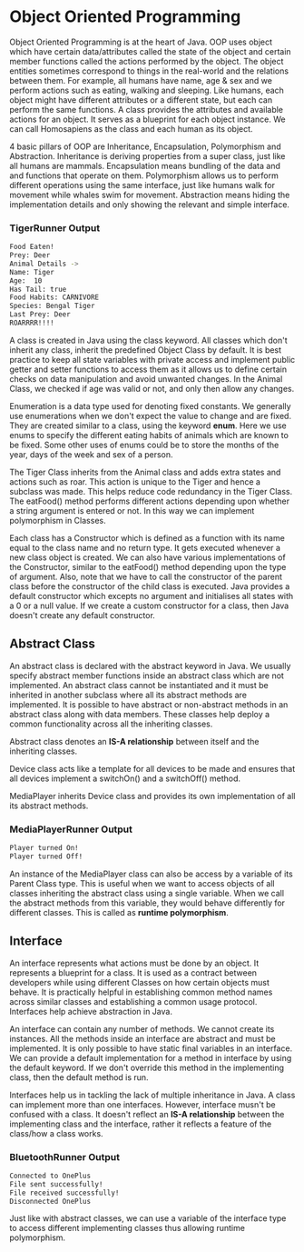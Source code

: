 # Object Oriented Programming

Object Oriented Programming is at the heart of Java. OOP uses object which have certain data/attributes called the state of the object and certain member functions called the actions performed by the object. The object entities sometimes correspond to things in the real-world and the relations between them. For example, all humans have name, age & sex and we perform actions such as eating, walking and sleeping. Like humans, each object might have different attributes or a different state, but each can perform the same functions. A class provides the attributes and available actions for an object. It serves as a blueprint for each object instance. We can call Homosapiens as the class and each human as its object. 

4 basic pillars of OOP are Inheritance, Encapsulation, Polymorphism and Abstraction. Inheritance is deriving properties from a super class, just like all humans are mammals. Encapsulation means bundling of the data and and functions that operate on them. Polymorphism allows us to perform different operations using the same interface, just like humans walk for movement while whales swim for movement. Abstraction means hiding the implementation details and only showing the relevant and simple interface.

### TigerRunner Output
```bash
Food Eaten!
Prey: Deer
Animal Details ->
Name: Tiger
Age:  10
Has Tail: true
Food Habits: CARNIVORE
Species: Bengal Tiger
Last Prey: Deer
ROARRRR!!!!
```

A class is created in Java using the class keyword. All classes which don't inherit any class, inherit the predefined Object Class by default. It is best practice to keep all state variables with private access and implement public getter and setter functions to access them as it allows us to define certain checks on data manipulation and avoid unwanted changes. In the Animal Class, we checked if age was valid or not, and only then allow any changes.

Enumeration is a data type used for denoting fixed constants. We generally use enumerations when we don't expect the value to change and are fixed. They are created similar to a class, using the keyword **enum**. Here we use enums to specify the different eating habits of animals which are known to be fixed. Some other uses of enums could be to store the months of the year, days of the week and sex of a person. 

The Tiger Class inherits from the Animal class and adds extra states and actions such as roar. This action is unique to the Tiger and hence a subclass was made. This helps reduce code redundancy in the Tiger Class. The eatFood() method performs different actions depending upon whether a string argument is entered or not. In this way we can implement polymorphism in Classes. 

Each class has a Constructor which is defined as a function with its name equal to the class name and no return type. It gets executed whenever a new class object is created. We can also have various implementations of the Constructor, similar to the eatFood() method depending upon the type of argument. Also, note that we have to call the constructor of the parent class before the constructor of the child class is executed. Java provides a default constructor which excepts no argument and initialises all states with a 0 or a null value. If we create a custom constructor for a class, then Java doesn't create any default constructor.

## Abstract Class

An abstract class is declared with the abstract keyword in Java. We usually specify abstract member functions inside an abstract class which are not implemented. An abstract class cannot be instantiated and it must be inherited in another subclass where all its abstract methods are implemented. It is possible to have abstract or non-abstract methods in an abstract class along with data members. These classes help deploy a common functionality across all the inheriting classes. 

Abstract class denotes an **IS-A relationship** between itself and the inheriting classes.

Device class acts like a template for all devices to be made and ensures that all devices implement a switchOn() and a switchOff() method.

MediaPlayer inherits Device class and provides its own implementation of all its abstract methods. 

### MediaPlayerRunner Output
```bash
Player turned On!
Player turned Off!
```

An instance of the MediaPlayer class can also be access by a variable of its Parent Class type. This is useful when we want to access objects of all classes inheriting the abstract class using a single variable. When we call the abstract methods from this variable, they would behave differently for different classes. This is called as **runtime polymorphism**.

## Interface

An interface represents what actions must be done by an object. It represents a blueprint for a class. It is used as a contract between developers while using different Classes on how certain objects must behave. It is practically helpful in establishing common method names across similar classes and establishing a common usage protocol. Interfaces help achieve abstraction in Java.

An interface can contain any number of methods. We cannot create its instances. All the methods inside an interface are abstract and must be implemented. It is only possible to have static final variables in an interface. We can provide a default implementation for a method in interface by using the default keyword. If we don't override this method in the implementing class, then the default method is run.

Interfaces help us in tackling the lack of multiple inheritance in Java. A class can implement more than one interfaces. However, interface musn't be confused with a class. It doesn't reflect an **IS-A relationship** between the implementing class and the interface, rather it reflects a feature of the class/how a class works.


### BluetoothRunner Output
```bash
Connected to OnePlus
File sent successfully!
File received successfully!
Disconnected OnePlus
```

Just like with abstract classes, we can use a variable of the interface type to access different implementing classes thus allowing runtime polymorphism.